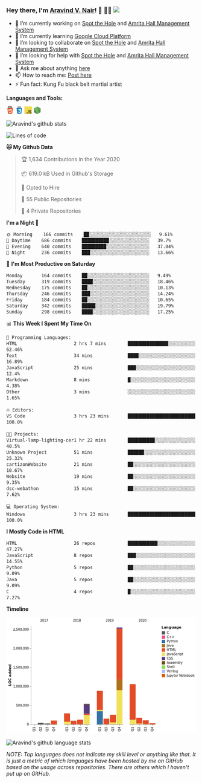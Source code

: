 ### Hey there, I'm [Aravind V. Nair](https://AravindVNair99.github.io)! 👋 👨‍💻 ![](https://komarev.com/ghpvc/?username=AravindVNair99&label=Views)

- 🔭 I’m currently working on [Spot the Hole](https://github.com/AravindVNair99/Spot-the-Hole) and [Amrita Hall Management System](https://github.com/AravindVNair99/Hall-Management-System)
- 🌱 I’m currently learning [Google Cloud Platform](https://cloud.google.com)
- 👯 I’m looking to collaborate on [Spot the Hole](https://github.com/AravindVNair99/Spot-the-Hole) and [Amrita Hall Management System](https://github.com/AravindVNair99/Hall-Management-System)
- 🤔 I’m looking for help with [Spot the Hole](https://github.com/AravindVNair99/Spot-the-Hole) and [Amrita Hall Management System](https://github.com/AravindVNair99/Hall-Management-System)
- 💬 Ask me about anything [here](https://github.com/AravindVNair99/AravindVNair99/issues)
- 📫 How to reach me: [Post here](https://github.com/AravindVNair99/AravindVNair99/issues)
- ⚡ Fun fact: Kung Fu black belt martial artist

**Languages and Tools:**

<code><img height="20px" src="https://raw.githubusercontent.com/github/explore/80688e429a7d4ef2fca1e82350fe8e3517d3494d/topics/html/html.png"></code>
<code><img height="20px" src="https://raw.githubusercontent.com/github/explore/80688e429a7d4ef2fca1e82350fe8e3517d3494d/topics/css/css.png"></code>
<code><img height="20px" src="https://raw.githubusercontent.com/github/explore/80688e429a7d4ef2fca1e82350fe8e3517d3494d/topics/javascript/javascript.png"></code>
<code><img height="20px" src="https://raw.githubusercontent.com/github/explore/80688e429a7d4ef2fca1e82350fe8e3517d3494d/topics/nodejs/nodejs.png"></code>

![Aravind's github stats](https://github-readme-stats.vercel.app/api?username=AravindVNair99&show_icons=true&include_all_commits=true&count_private=true)

<!--START_SECTION:waka-->
![Lines of code](https://img.shields.io/badge/From%20Hello%20World%20I%27ve%20Written-81.1%20million%20lines%20of%20code-blue)

**🐱 My Github Data** 

> 🏆 1,634 Contributions in the Year 2020
 > 
> 📦 619.0 kB Used in Github's Storage 
 > 
> 💼 Opted to Hire
 > 
> 📜 55 Public Repositories
 > 
> 🔑 4 Private Repositories 

**I'm a Night 🦉** 

```text
🌞 Morning    166 commits    ██░░░░░░░░░░░░░░░░░░░░░░░   9.61% 
🌆 Daytime    686 commits    ██████████░░░░░░░░░░░░░░░   39.7% 
🌃 Evening    640 commits    █████████░░░░░░░░░░░░░░░░   37.04% 
🌙 Night      236 commits    ███░░░░░░░░░░░░░░░░░░░░░░   13.66%

```
📅 **I'm Most Productive on Saturday** 

```text
Monday       164 commits    ██░░░░░░░░░░░░░░░░░░░░░░░   9.49% 
Tuesday      319 commits    ████░░░░░░░░░░░░░░░░░░░░░   18.46% 
Wednesday    175 commits    ██░░░░░░░░░░░░░░░░░░░░░░░   10.13% 
Thursday     246 commits    ███░░░░░░░░░░░░░░░░░░░░░░   14.24% 
Friday       184 commits    ██░░░░░░░░░░░░░░░░░░░░░░░   10.65% 
Saturday     342 commits    █████░░░░░░░░░░░░░░░░░░░░   19.79% 
Sunday       298 commits    ████░░░░░░░░░░░░░░░░░░░░░   17.25%

```


📊 **This Week I Spent My Time On** 

```text
💬 Programming Languages: 
HTML                     2 hrs 7 mins        ███████████████░░░░░░░░░░   62.46% 
Text                     34 mins             ████░░░░░░░░░░░░░░░░░░░░░   16.89% 
JavaScript               25 mins             ███░░░░░░░░░░░░░░░░░░░░░░   12.4% 
Markdown                 8 mins              █░░░░░░░░░░░░░░░░░░░░░░░░   4.38% 
Other                    3 mins              ░░░░░░░░░░░░░░░░░░░░░░░░░   1.65%

🔥 Editors: 
VS Code                  3 hrs 23 mins       █████████████████████████   100.0%

🐱‍💻 Projects: 
Virtual-lamp-lighting-cer1 hr 22 mins        ██████████░░░░░░░░░░░░░░░   40.5% 
Unknown Project          51 mins             ██████░░░░░░░░░░░░░░░░░░░   25.32% 
cartizonWebsite          21 mins             ██░░░░░░░░░░░░░░░░░░░░░░░   10.67% 
Website                  19 mins             ██░░░░░░░░░░░░░░░░░░░░░░░   9.35% 
dsc-webathon             15 mins             ██░░░░░░░░░░░░░░░░░░░░░░░   7.62%

💻 Operating System: 
Windows                  3 hrs 23 mins       █████████████████████████   100.0%

```

**I Mostly Code in HTML** 

```text
HTML                     26 repos            ███████████░░░░░░░░░░░░░░   47.27% 
JavaScript               8 repos             ███░░░░░░░░░░░░░░░░░░░░░░   14.55% 
Python                   5 repos             ██░░░░░░░░░░░░░░░░░░░░░░░   9.09% 
Java                     5 repos             ██░░░░░░░░░░░░░░░░░░░░░░░   9.09% 
C                        4 repos             █░░░░░░░░░░░░░░░░░░░░░░░░   7.27%

```


**Timeline**

![Chart not found](https://github.com/aravindvnair99/aravindvnair99/blob/master/charts/bar_graph.png) 


<!--END_SECTION:waka-->
![Aravind's github language stats](https://github-readme-stats.vercel.app/api/top-langs/?username=AravindVNair99&layout=compact)

*NOTE: Top languages does not indicate my skill level or anything like that. It is just a metric of which languages have been hosted by me on GitHub based on the usage across repositories. There are others which I haven't put up on GitHub.*

<!--
<p align="center">
<a href="https://buymeacoffee.com/AravindVNair99" target="_blank"><img src="https://cdn.buymeacoffee.com/buttons/arial-blue.png" alt="Buy Aravind A Coffee" height="40" width="170" ></a>
</p>
-->
